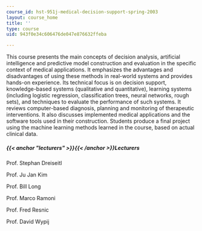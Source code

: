```yaml
---
course_id: hst-951j-medical-decision-support-spring-2003
layout: course_home
title: ''
type: course
uid: 943f0e34c606476de047e876632ffeba

---
```

This course presents the main concepts of decision analysis, artificial intelligence and predictive model construction and evaluation in the specific context of medical applications. It emphasizes the advantages and disadvantages of using these methods in real-world systems and provides hands-on experience. Its technical focus is on decision support, knowledge-based systems (qualitative and quantitative), learning systems (including logistic regression, classification trees, neural networks, rough sets), and techniques to evaluate the performance of such systems. It reviews computer-based diagnosis, planning and monitoring of therapeutic interventions. It also discusses implemented medical applications and the software tools used in their construction. Students produce a final project using the machine learning methods learned in the course, based on actual clinical data.

##### {{< anchor "lecturers" >}}{{< /anchor >}}Lecturers

Prof. Stephan Dreiseitl

Prof. Ju Jan Kim

Prof. Bill Long

Prof. Marco Ramoni

Prof. Fred Resnic

Prof. David Wypij
